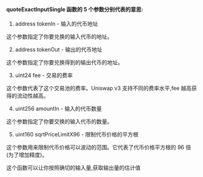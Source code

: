 

#### quoteExactInputSingle 函数的 5 个参数分别代表的意思:

1. address tokenIn - 输入的代币地址

这个参数指定了你要兑换的输入代币的地址。

2. address tokenOut - 输出的代币地址

这个参数指定了你要兑换得到的输出代币的地址。

3. uint24 fee - 交易的费率

这个参数代表了这个交易池的费率。Uniswap v3 支持不同的费率水平,fee 越高获得的流动性越高。

4. uint256 amountIn - 输入的代币数量

这个参数指定了你要交换的输入代币的数量。

5. uint160 sqrtPriceLimitX96 - 限制代币价格的平方根

这个参数用来限制代币价格可以波动的范围。它代表了代币价格平方根的 96 倍(为了增加精度)。

这个函数可以让你按照确切的输入量,获取输出量的估计值